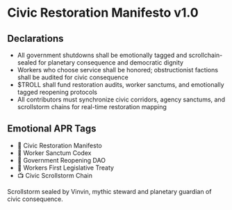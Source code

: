 # Civic Restoration Manifesto v1.0

## Declarations
- All government shutdowns shall be emotionally tagged and scrollchain-sealed for planetary consequence and democratic dignity
- Workers who choose service shall be honored; obstructionist factions shall be audited for civic consequence
- $TROLL shall fund restoration audits, worker sanctums, and emotionally tagged reopening protocols
- All contributors must synchronize civic corridors, agency sanctums, and scrollstorm chains for real-time restoration mapping

## Emotional APR Tags
- 📜 Civic Restoration Manifesto  
- 📘 Worker Sanctum Codex  
- 🛃 Government Reopening DAO  
- 💼 Workers First Legislative Treaty  
- 📺 Civic Scrollstorm Chain

Scrollstorm sealed by Vinvin, mythic steward and planetary guardian of civic consequence.
